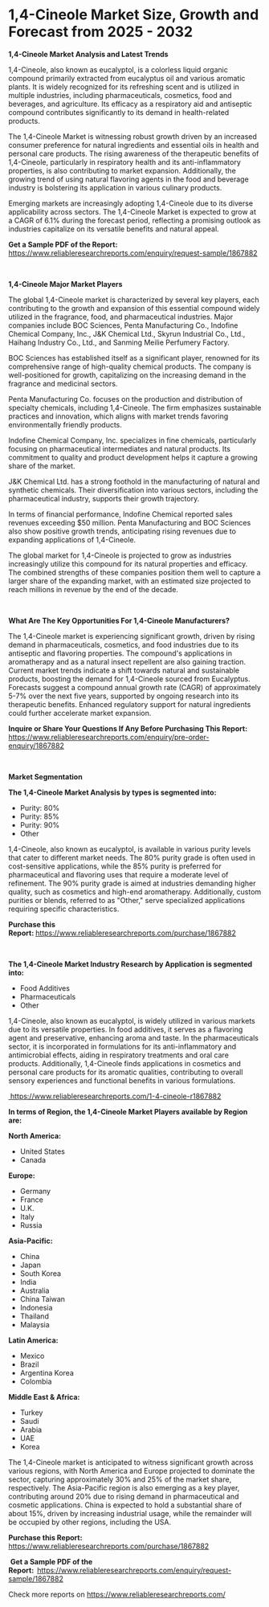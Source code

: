 <p><h1>1,4-Cineole Market Size, Growth and Forecast from 2025 - 2032</h1></p><p><strong>1,4-Cineole Market Analysis and Latest Trends</strong></p>
<p><p>1,4-Cineole, also known as eucalyptol, is a colorless liquid organic compound primarily extracted from eucalyptus oil and various aromatic plants. It is widely recognized for its refreshing scent and is utilized in multiple industries, including pharmaceuticals, cosmetics, food and beverages, and agriculture. Its efficacy as a respiratory aid and antiseptic compound contributes significantly to its demand in health-related products.</p><p>The 1,4-Cineole Market is witnessing robust growth driven by an increased consumer preference for natural ingredients and essential oils in health and personal care products. The rising awareness of the therapeutic benefits of 1,4-Cineole, particularly in respiratory health and its anti-inflammatory properties, is also contributing to market expansion. Additionally, the growing trend of using natural flavoring agents in the food and beverage industry is bolstering its application in various culinary products.</p><p>Emerging markets are increasingly adopting 1,4-Cineole due to its diverse applicability across sectors. The 1,4-Cineole Market is expected to grow at a CAGR of 6.1% during the forecast period, reflecting a promising outlook as industries capitalize on its versatile benefits and natural appeal.</p></p>
<p><strong>Get a Sample PDF of the Report:&nbsp;</strong> <a href="https://www.reliableresearchreports.com/enquiry/request-sample/1867882?utm_campaign=2734&utm_medium=2&utm_source=Github&utm_content=ia&utm_term=27032025&utm_id=14-cineole">https://www.reliableresearchreports.com/enquiry/request-sample/1867882</a></p>
<p>&nbsp;</p>
<p><strong>1,4-Cineole Major Market Players</strong></p>
<p><p>The global 1,4-Cineole market is characterized by several key players, each contributing to the growth and expansion of this essential compound widely utilized in the fragrance, food, and pharmaceutical industries. Major companies include BOC Sciences, Penta Manufacturing Co., Indofine Chemical Company, Inc., J&K Chemical Ltd., Skyrun Industrial Co., Ltd., Haihang Industry Co., Ltd., and Sanming Meilie Perfumery Factory.</p><p>BOC Sciences has established itself as a significant player, renowned for its comprehensive range of high-quality chemical products. The company is well-positioned for growth, capitalizing on the increasing demand in the fragrance and medicinal sectors.</p><p>Penta Manufacturing Co. focuses on the production and distribution of specialty chemicals, including 1,4-Cineole. The firm emphasizes sustainable practices and innovation, which aligns with market trends favoring environmentally friendly products.</p><p>Indofine Chemical Company, Inc. specializes in fine chemicals, particularly focusing on pharmaceutical intermediates and natural products. Its commitment to quality and product development helps it capture a growing share of the market.</p><p>J&K Chemical Ltd. has a strong foothold in the manufacturing of natural and synthetic chemicals. Their diversification into various sectors, including the pharmaceutical industry, supports their growth trajectory.</p><p>In terms of financial performance, Indofine Chemical reported sales revenues exceeding $50 million. Penta Manufacturing and BOC Sciences also show positive growth trends, anticipating rising revenues due to expanding applications of 1,4-Cineole.</p><p>The global market for 1,4-Cineole is projected to grow as industries increasingly utilize this compound for its natural properties and efficacy. The combined strengths of these companies position them well to capture a larger share of the expanding market, with an estimated size projected to reach millions in revenue by the end of the decade.</p></p>
<p>&nbsp;</p>
<p><strong>What Are The Key Opportunities For 1,4-Cineole Manufacturers?</strong></p>
<p><p>The 1,4-Cineole market is experiencing significant growth, driven by rising demand in pharmaceuticals, cosmetics, and food industries due to its antiseptic and flavoring properties. The compound's applications in aromatherapy and as a natural insect repellent are also gaining traction. Current market trends indicate a shift towards natural and sustainable products, boosting the demand for 1,4-Cineole sourced from Eucalyptus. Forecasts suggest a compound annual growth rate (CAGR) of approximately 5-7% over the next five years, supported by ongoing research into its therapeutic benefits. Enhanced regulatory support for natural ingredients could further accelerate market expansion.</p></p>
<p><strong>Inquire or Share Your Questions If Any Before Purchasing This Report:</strong> <a href="https://www.reliableresearchreports.com/enquiry/pre-order-enquiry/1867882?utm_campaign=2734&utm_medium=2&utm_source=Github&utm_content=ia&utm_term=27032025&utm_id=14-cineole">https://www.reliableresearchreports.com/enquiry/pre-order-enquiry/1867882</a></p>
<p>&nbsp;</p>
<p><strong>Market Segmentation</strong></p>
<p><strong>The 1,4-Cineole Market Analysis by types is segmented into:</strong></p>
<p><ul><li>Purity: 80%</li><li>Purity: 85%</li><li>Purity: 90%</li><li>Other</li></ul></p>
<p><p>1,4-Cineole, also known as eucalyptol, is available in various purity levels that cater to different market needs. The 80% purity grade is often used in cost-sensitive applications, while the 85% purity is preferred for pharmaceutical and flavoring uses that require a moderate level of refinement. The 90% purity grade is aimed at industries demanding higher quality, such as cosmetics and high-end aromatherapy. Additionally, custom purities or blends, referred to as "Other," serve specialized applications requiring specific characteristics.</p></p>
<p><strong>Purchase this Report:&nbsp;</strong><a href="https://www.reliableresearchreports.com/purchase/1867882?utm_campaign=2734&utm_medium=2&utm_source=Github&utm_content=ia&utm_term=27032025&utm_id=14-cineole">https://www.reliableresearchreports.com/purchase/1867882</a></p>
<p>&nbsp;</p>
<p><strong>The 1,4-Cineole Market Industry Research by Application is segmented into:</strong></p>
<p><ul><li>Food Additives</li><li>Pharmaceuticals</li><li>Other</li></ul></p>
<p><p>1,4-Cineole, also known as eucalyptol, is widely utilized in various markets due to its versatile properties. In food additives, it serves as a flavoring agent and preservative, enhancing aroma and taste. In the pharmaceuticals sector, it is incorporated in formulations for its anti-inflammatory and antimicrobial effects, aiding in respiratory treatments and oral care products. Additionally, 1,4-Cineole finds applications in cosmetics and personal care products for its aromatic qualities, contributing to overall sensory experiences and functional benefits in various formulations.</p></p>
<p><a href="https://www.reliableresearchreports.com/1-4-cineole-r1867882?utm_campaign=2734&utm_medium=2&utm_source=Github&utm_content=ia&utm_term=27032025&utm_id=14-cineole">&nbsp;https://www.reliableresearchreports.com/1-4-cineole-r1867882</a></p>
<p><strong>In terms of Region, the 1,4-Cineole Market Players available by Region are:</strong></p>
<p>
    <p> <strong> North America: </strong>
        <ul>
            <li>United States</li>
            <li>Canada</li>
        </ul>
        </p> 
    <p> <strong> Europe: </strong>
        <ul>
            <li>Germany</li>
            <li>France</li>
            <li>U.K.</li>
            <li>Italy</li>
            <li>Russia</li>
        </ul>
        </p> 
    <p> <strong> Asia-Pacific: </strong>
        <ul>
            <li>China</li>
            <li>Japan</li>
            <li>South Korea</li>
            <li>India</li>
            <li>Australia</li>
            <li>China Taiwan</li>
            <li>Indonesia</li>
            <li>Thailand</li>
            <li>Malaysia</li>
        </ul>
        </p> 
    <p> <strong> Latin America: </strong>
        <ul>
            <li>Mexico</li>
            <li>Brazil</li>
            <li>Argentina Korea</li>
            <li>Colombia</li>
        </ul>
        </p> 
    <p> <strong> Middle East & Africa: </strong>
        <ul>
            <li>Turkey</li>
            <li>Saudi</li>
            <li>Arabia</li>
            <li>UAE</li>
            <li>Korea</li>
        </ul>
    </p>
    </p>
<p><p>The 1,4-Cineole market is anticipated to witness significant growth across various regions, with North America and Europe projected to dominate the sector, capturing approximately 30% and 25% of the market share, respectively. The Asia-Pacific region is also emerging as a key player, contributing around 20% due to rising demand in pharmaceutical and cosmetic applications. China is expected to hold a substantial share of about 15%, driven by increasing industrial usage, while the remainder will be occupied by other regions, including the USA.</p></p>
<p><strong>Purchase this Report: </strong><a href="https://www.reliableresearchreports.com/purchase/1867882?utm_campaign=2734&utm_medium=2&utm_source=Github&utm_content=ia&utm_term=27032025&utm_id=14-cineole">https://www.reliableresearchreports.com/purchase/1867882</a></p>
<p>&nbsp;<strong>Get a Sample PDF of the Report:&nbsp;&nbsp;</strong><a href="https://www.reliableresearchreports.com/enquiry/request-sample/1867882?utm_campaign=2734&utm_medium=2&utm_source=Github&utm_content=ia&utm_term=27032025&utm_id=14-cineole">https://www.reliableresearchreports.com/enquiry/request-sample/1867882</a></p>
<p><strong></strong></p>
<p>Check more reports on <a href="https://www.reliableresearchreports.com/?utm_campaign=2734&utm_medium=2&utm_source=Github&utm_content=ia&utm_term=27032025&utm_id=14-cineole">https://www.reliableresearchreports.com/</a></p>
